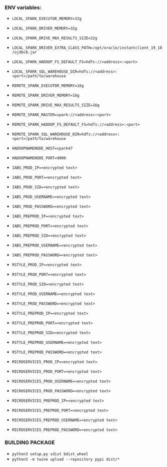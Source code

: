 ### ENV variables:
 - `LOCAL_SPARK_EXECUTOR_MEMORY=32g`
 - `LOCAL_SPARK_DRIVER_MEMORY=32g`
 - `LOCAL_SPARK_DRIVE_MAX_RESULTS_SIZE=32g`
 - `LOCAL_SPARK_DRIVER_EXTRA_CLASS_PATH=/opt/oracle/instantclient_19_18/ojdbc8.jar`
 - `LOCAL_SPARK_HADOOP_FS_DEFAULT_FS=hdfs://<address>:<port>`
 - `LOCAL_SPARK_SQL_WAREHOUSE_DIR=hdfs://<address>:<port>/path/to/warehouse`


 - `REMOTE_SPARK_EXECUTOR_MEMORY=16g`
 - `REMOTE_SPARK_DRIVER_MEMORY=16g`
 - `REMOTE_SPARK_DRIVE_MAX_RESULTS_SIZE=16g`
 - `REMOTE_SPARK_MASTER=spark://<address>:<port>`
 - `REMOTE_SPARK_HADOOP_FS_DEFAULT_FS=hdfs://<address>:<port>`
 - `REMOTE_SPARK_SQL_WAREHOUSE_DIR=hdfs://<address>:<port>/path/to/warehouse`


 - `HADOOPNAMENODE_HOST=spark47`
 - `HADOOPNAMENODE_PORT=9000`


 - `IABS_PROD_IP=<encrypted text>`
 - `IABS_PROD_PORT=<encrypted text>`
 - `IABS_PROD_SID=<encrypted text>`
 - `IABS_PROD_USERNAME=<encrypted text>`
 - `IABS_PROD_PASSWORD=<encrypted text>`


 - `IABS_PREPROD_IP=<encrypted text>`
 - `IABS_PREPROD_PORT=<encrypted text>`
 - `IABS_PREPROD_SID=<encrypted text>`
 - `IABS_PREPROD_USERNAME=<encrypted text>`
 - `IABS_PREPROD_PASSWORD=<encrypted text>`


 - `RSTYLE_PROD_IP=<encrypted text>`
 - `RSTYLE_PROD_PORT=<encrypted text>`
 - `RSTYLE_PROD_SID=<encrypted text>`
 - `RSTYLE_PROD_USERNAME=<encrypted text>`
 - `RSTYLE_PROD_PASSWORD=<encrypted text>`


 - `RSTYLE_PREPROD_IP=<encrypted text>`
 - `RSTYLE_PREPROD_PORT=<encrypted text>`
 - `RSTYLE_PREPROD_SID=<encrypted text>`
 - `RSTYLE_PREPROD_USERNAME=<encrypted text>`
 - `RSTYLE_PREPROD_PASSWORD=<encrypted text>`


 - `MICROSERVICES_PROD_IP=<encrypted text>`
 - `MICROSERVICES_PROD_PORT=<encrypted text>`
 - `MICROSERVICES_PROD_USERNAME=<encrypted text>`
 - `MICROSERVICES_PROD_PASSWORD=<encrypted text>`


 - `MICROSERVICES_PREPROD_IP=<encrypted text>`
 - `MICROSERVICES_PREPROD_PORT=<encrypted text>`
 - `MICROSERVICES_PREPROD_USERNAME=<encrypted text>`
 - `MICROSERVICES_PREPROD_PASSWORD=<encrypted text>`

### BUILDING PACKAGE
 - `python3 setup.py sdist bdist_wheel`
 - `python3 -m twine upload --repository pypi dist/*`